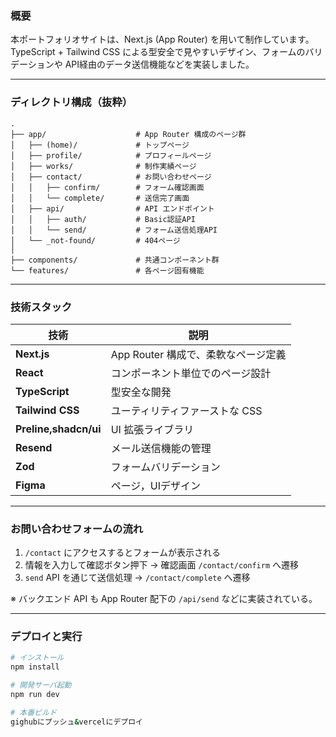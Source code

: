 ### 概要

本ポートフォリオサイトは、Next.js (App Router) を用いて制作しています。TypeScript + Tailwind CSS による型安全で見やすいデザイン、フォームのバリデーションや API経由のデータ送信機能などを実装しました。

---

### ディレクトリ構成（抜粋）

```
.
├── app/                    # App Router 構成のページ群
│   ├── (home)/             # トップページ
│   ├── profile/            # プロフィールページ
│   ├── works/              # 制作実績ページ
│   ├── contact/            # お問い合わせページ
│   │   ├── confirm/        # フォーム確認画面
│   │   └── complete/       # 送信完了画面
│   ├── api/                # API エンドポイント
│   │   ├── auth/           # Basic認証API
│   │   └── send/           # フォーム送信処理API
│   └── _not-found/         # 404ページ
│
├── components/             # 共通コンポーネント群
└── features/               # 各ページ固有機能

```

---

### 技術スタック

| 技術                  | 説明                         |
| ------------------- | -------------------------- |
| **Next.js**         | App Router 構成で、柔軟なページ定義    |
| **React**         | コンポーネント単位でのページ設計    |
| **TypeScript**      | 型安全な開発                   |
| **Tailwind CSS**    | ユーティリティファーストな CSS          |
| **Preline,shadcn/ui**         | UI 拡張ライブラリ |
| **Resend** | メール送信機能の管理       |
| **Zod**         | フォームバリデーション   |
| **Figma**         | ページ，UIデザイン   |

---

### お問い合わせフォームの流れ

1. `/contact` にアクセスするとフォームが表示される
2. 情報を入力して確認ボタン押下 → 確認画面 `/contact/confirm` へ遷移
3. `send` API を通じて送信処理 → `/contact/complete` へ遷移

※ バックエンド API も App Router 配下の `/api/send` などに実装されている。

---

### デプロイと実行

```bash
# インストール
npm install

# 開発サーバ起動
npm run dev

# 本番ビルド
gighubにプッシュ&vercelにデプロイ

```

